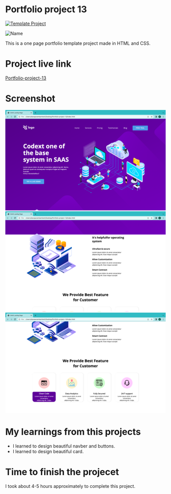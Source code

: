 # Portfolio project 13

[![Template Project](https://img.shields.io/badge/Technologies%20-HTML%2FCSS-brightgreen)](http://www.gnu.org/licenses/agpl-3.0)

![Name](https://img.shields.io/badge/Param-Dave-success)

This is a one page portfolio template project made in HTML and CSS.

# Project live link

[Portfolio-project-13](https://whimsical-faun-d35c07.netlify.app)

# Screenshot

![Screenshot](./13.1.png)
![Screenshot](./13.2.png)
![Screenshot](./13.3.png)



# My learnings from this projects

- I learned to design beautiful navber and buttons.
- I learned to design beautiful card.



# Time to finish the projecet

I took about 4-5 hours approximately to complete this project.
